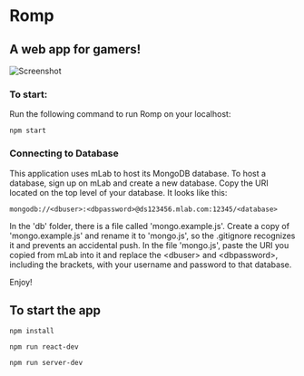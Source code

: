 # Romp
## A web app for gamers!

![Screenshot](https://i.imgur.com/e1d4Azs.png)

### To start: 

Run the following command to run Romp on your localhost:

```
npm start
```

### Connecting to Database
This application uses mLab to host its MongoDB database. To host a database, sign up on mLab and create a new database.  Copy the URI located on the top level of your database. It looks like this:

```
mongodb://<dbuser>:<dbpassword>@ds123456.mlab.com:12345/<database>
```

In the 'db' folder, there is a file called 'mongo.example.js'. Create a copy of 'mongo.example.js' and rename it to 'mongo.js', so the .gitignore recognizes it and prevents an accidental push. In the file 'mongo.js', paste the URI you copied from mLab into it and replace the \<dbuser> and \<dbpassword>, including the brackets, with your username and password to that database.

Enjoy!



## To start the app

`npm install`

`npm run react-dev`

`npm run server-dev`


